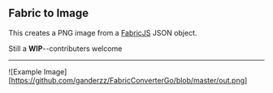 ## Fabric to Image

This creates a PNG image from a [FabricJS](http://fabricjs.com) JSON object.

Still a **WIP**--contributers welcome

-------

![Example Image][https://github.com/ganderzz/FabricConverterGo/blob/master/out.png]